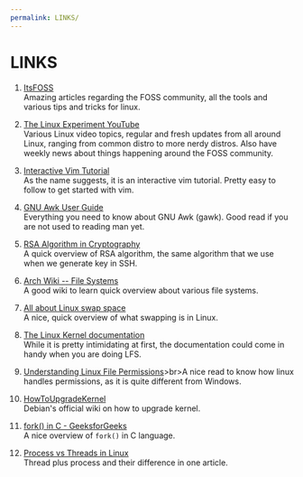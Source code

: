```yaml
---
permalink: LINKS/
---
```


# LINKS

1. [ItsFOSS](https://itsfoss.com/)<br>Amazing articles regarding the FOSS community, all the tools and various tips and tricks for linux.

2. [The Linux Experiment YouTube](https://youtube.com/c/TheLinuxExperiment)<br>Various Linux video topics, regular and fresh updates from all around Linux, ranging from common distro to more nerdy distros. Also have weekly news about things happening around the FOSS community.

3. [Interactive Vim Tutorial](https://www.openvim.com/)<br>As the name suggests, it is an interactive vim tutorial. Pretty easy to follow to get started with vim.

4. [GNU Awk User Guide](https://www.gnu.org/software/gawk/manual/gawk.html)<br>Everything you need to know about GNU Awk (gawk). Good read if you are not used to reading man yet.

5. [RSA Algorithm in Cryptography](https://www.geeksforgeeks.org/rsa-algorithm-cryptography/)<br>A quick overview of RSA algorithm, the same algorithm that we use when we generate key in SSH.

6. [Arch Wiki -- File Systems](https://wiki.archlinux.org/title/file_systems)<br>A good wiki to learn quick overview about various file systems.

7. [All about Linux swap space](https://www.linux.com/news/all-about-linux-swap-space/)<br>A nice, quick overview of what swapping is in Linux.

8. [The Linux Kernel documentation](https://docs.kernel.org/)<br>While it is pretty intimidating at first, the documentation could come in handy when you are doing LFS.

9. [Understanding Linux File Permissions](https://www.linuxfoundation.org/blog/blog/classic-sysadmin-understanding-linux-file-permissions)>br>A nice read to know how linux handles permissions, as it is quite different from Windows.

10. [HowToUpgradeKernel](https://wiki.debian.org/HowToUpgradeKernel)<br>Debian's official wiki on how to upgrade kernel.

11. [fork() in C - GeeksforGeeks](https://www.geeksforgeeks.org/fork-system-call/)<br>A nice overview of `fork()` in C language.

12. [Process vs Threads in Linux](https://linuxhint.com/process-vs-thread-linux/)<br>Thread plus process and their difference in one article.
